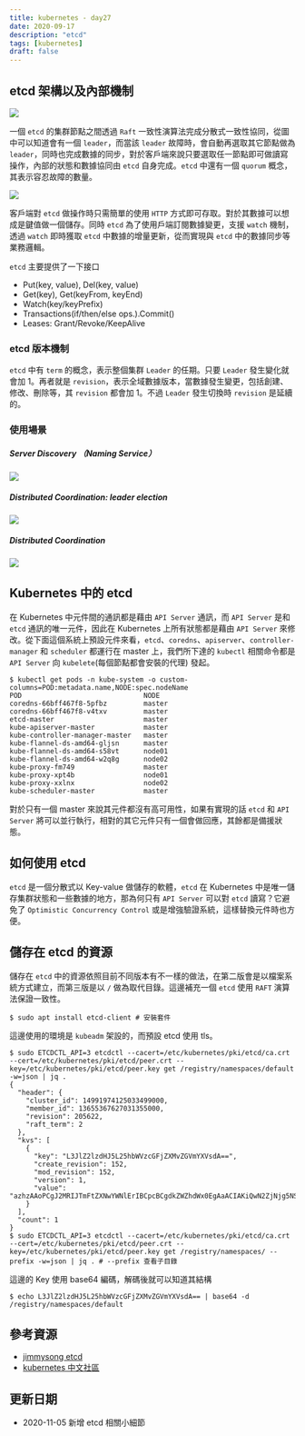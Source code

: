 ```yaml
---
title: kubernetes - day27
date: 2020-09-17
description: "etcd"
tags: [kubernetes]
draft: false
---
```

## etcd 架構以及內部機制

![](https://i.imgur.com/qLGjD1r.png)

一個 `etcd` 的集群節點之間透過 `Raft` 一致性演算法完成分散式一致性協同，從圖中可以知道會有一個 `leader`，而當該 `leader` 故障時，會自動再選取其它節點做為 `leader`，同時也完成數據的同步，對於客戶端來說只要選取任一節點即可做讀寫操作，內部的狀態和數據協同由 `etcd` 自身完成。`etcd` 中還有一個 `quorum` 概念，其表示容忍故障的數量。

![](https://i.imgur.com/1hI0N9T.png)

客戶端對 `etcd` 做操作時只需簡單的使用 `HTTP` 方式即可存取。對於其數據可以想成是鍵值做一個儲存。同時 `etcd` 為了使用戶端訂閱數據變更，支援 `watch` 機制，透過 `watch` 即時獲取 `etcd` 中數據的增量更新，從而實現與 `etcd` 中的數據同步等業務邏輯。

`etcd` 主要提供了一下接口

- Put(key, value), Del(key, value)
- Get(key), Get(keyFrom, keyEnd)
- Watch(key/keyPrefix)
- Transactions(if/then/else ops.).Commit()
- Leases: Grant/Revoke/KeepAlive

### etcd 版本機制

`etcd` 中有 `term` 的概念，表示整個集群 `Leader` 的任期。只要 `Leader` 發生變化就會加 1。再者就是 `revision`，表示全域數據版本，當數據發生變更，包括創建、修改、刪除等，其 `revision` 都會加 1。不過 `Leader` 發生切換時 `revision` 是延續的。


### 使用場景

##### Server Discovery （Naming Service）
![](https://ucc.alicdn.com/pic/developer-ecology/e8a9fa23fec24bae961d521c1c1df039.png)
##### Distributed Coordination: leader election
![](https://ucc.alicdn.com/pic/developer-ecology/055f8638244f43b982e3d91238547c17.png)
##### Distributed Coordination 
![](https://ucc.alicdn.com/pic/developer-ecology/70e9b6a3924f4597a3e4c6b4164b217c.png)


## Kubernetes 中的 etcd

在 Kubernetes 中元件間的通訊都是藉由 `API Server` 通訊，而 `API Server` 是和 `etcd` 通訊的唯一元件，因此在 Kubernetes 上所有狀態都是藉由 `API Server` 來修改。從下面這個系統上預設元件來看，`etcd`、`coredns`、`apiserver`、`controller-manager` 和 `scheduler` 都運行在 master 上，我們所下達的 `kubectl` 相關命令都是 `API Server` 向 `kubelete`(每個節點都會安裝的代理) 發起。

```shell
$ kubectl get pods -n kube-system -o custom-columns=POD:metadata.name,NODE:spec.nodeName 
POD                              NODE
coredns-66bff467f8-5pfbz         master
coredns-66bff467f8-v4txv         master
etcd-master                      master
kube-apiserver-master            master
kube-controller-manager-master   master
kube-flannel-ds-amd64-gljsn      master
kube-flannel-ds-amd64-s58vt      node01
kube-flannel-ds-amd64-w2q8g      node02
kube-proxy-fm749                 master
kube-proxy-xpt4b                 node01
kube-proxy-xxlnx                 node02
kube-scheduler-master            master
```

對於只有一個 master 來說其元件都沒有高可用性，如果有實現的話 `etcd` 和 `API Server` 將可以並行執行，相對的其它元件只有一個會做回應，其餘都是備援狀態。


## 如何使用 etcd

`etcd` 是一個分散式以 Key-value 做儲存的軟體，`etcd` 在 Kubernetes 中是唯一儲存集群狀態和一些數據的地方，那為何只有 `API Server` 可以對 `etcd` 讀寫？它避免了 `Optimistic Concurrency Control` 或是增強驗證系統，這樣替換元件時也方便。 

## 儲存在 etcd 的資源

儲存在 `etcd` 中的資源依照目前不同版本有不一樣的做法，在第二版會是以檔案系統方式建立，而第三版是以 `/` 做為取代目錄。這邊補充一個 `etcd` 使用 `RAFT` 演算法保證一致性。

```shell
$ sudo apt install etcd-client # 安裝套件
```

這邊使用的環境是 `kubeadm` 架設的，而預設 etcd 使用 tls。

```shell
$ sudo ETCDCTL_API=3 etcdctl --cacert=/etc/kubernetes/pki/etcd/ca.crt --cert=/etc/kubernetes/pki/etcd/peer.crt --key=/etc/kubernetes/pki/etcd/peer.key get /registry/namespaces/default -w=json | jq .
{
  "header": {
    "cluster_id": 14991974125033499000,
    "member_id": 13655367627031355000,
    "revision": 205622,
    "raft_term": 2
  },
  "kvs": [
    {
      "key": "L3JlZ2lzdHJ5L25hbWVzcGFjZXMvZGVmYXVsdA==",
      "create_revision": 152,
      "mod_revision": 152,
      "version": 1,
      "value": "azhzAAoPCgJ2MRIJTmFtZXNwYWNlErIBCpcBCgdkZWZhdWx0EgAaACIAKiQwN2ZjNjg5NS1lZDY2LTRlZDMtYWFkYS03MDRiZThmN2FjYjcyADgAQggInrvu+QUQAHoAigFPCg5rdWJlLWFwaXNlcnZlchIGVXBkYXRlGgJ2MSIICJ677vkFEAAyCEZpZWxkc1YxOh0KG3siZjpzdGF0dXMiOnsiZjpwaGFzZSI6e319fRIMCgprdWJlcm5ldGVzGggKBkFjdGl2ZRoAIgA="
    }
  ],
  "count": 1
}
$ sudo ETCDCTL_API=3 etcdctl --cacert=/etc/kubernetes/pki/etcd/ca.crt --cert=/etc/kubernetes/pki/etcd/peer.crt --key=/etc/kubernetes/pki/etcd/peer.key get /registry/namespaces/ --prefix -w=json | jq . # --prefix 查看子目錄
```

這邊的 Key 使用 base64 編碼，解碼後就可以知道其結構
```shell
$ echo L3JlZ2lzdHJ5L25hbWVzcGFjZXMvZGVmYXVsdA== | base64 -d
/registry/namespaces/default
```


## 參考資源
- [jimmysong etcd](https://jimmysong.io/kubernetes-handbook/guide/using-etcdctl-to-access-kubernetes-data.html)
- [kubernetes 中文社區](https://www.kubernetes.org.cn/6226.html)

## 更新日期
- 2020-11-05 新增 etcd 相關小細節